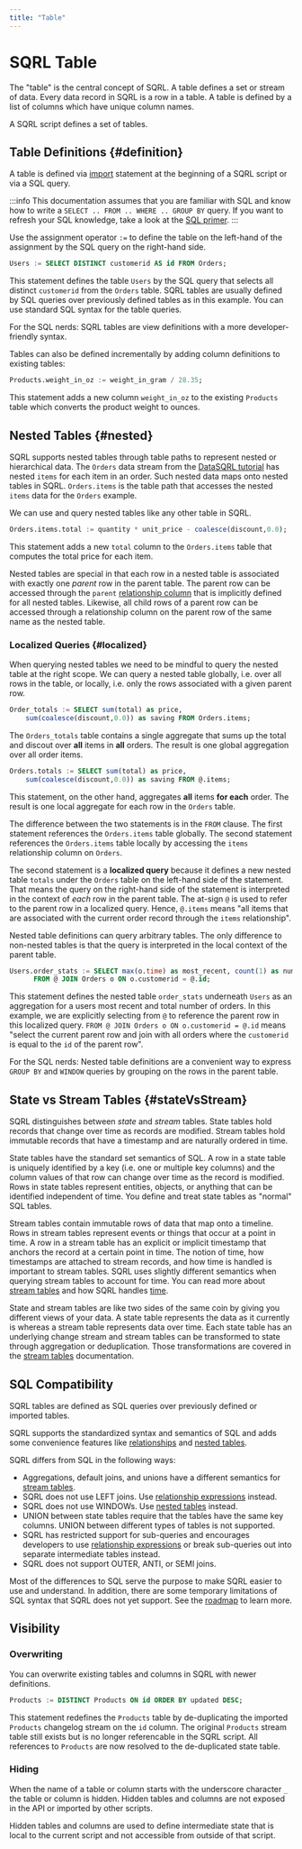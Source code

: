 ```yaml
---
title: "Table"
---
```


# SQRL Table

The "table" is the central concept of SQRL. A table defines a set or stream of data. Every data record in SQRL is a row in a table. A table is defined by a list of columns which have unique column names.

A SQRL script defines a set of tables.

## Table Definitions {#definition}

A table is defined via [import](../import) statement at the beginning of a SQRL script or via a SQL query.

:::info
This documentation assumes that you are familiar with SQL and know how to write a `SELECT .. FROM .. WHERE .. GROUP BY` query. If you want to refresh your SQL knowledge, take a look at the [SQL primer](../sql-primer).
:::

Use the assignment operator `:=` to define the table on the left-hand of the assignment by the SQL query on the right-hand side. 

```sql
Users := SELECT DISTINCT customerid AS id FROM Orders;
```

This statement defines the table `Users` by the SQL query that selects all distinct `customerid` from the `Orders` table.
SQRL tables are usually defined by SQL queries over previously defined tables as in this example. You can use standard SQL syntax for the table queries. 

For the SQL nerds: SQRL tables are view definitions with a more developer-friendly syntax.

Tables can also be defined incrementally by adding column definitions to existing tables:
```sql
Products.weight_in_oz := weight_in_gram / 28.35;
```
This statement adds a new column `weight_in_oz` to the existing `Products` table which converts the product weight to ounces.

## Nested Tables {#nested}

SQRL supports nested tables through table paths to represent nested or hierarchical data. The `Orders` data stream from the [DataSQRL tutorial](../../../getting-started/intro/overview) has nested `items` for each item in an order. Such nested data maps onto nested tables in SQRL. `Orders.items` is the table path that accesses the nested `items` data for the `Orders` example.

We can use and query nested tables like any other table in SQRL.
```sql
Orders.items.total := quantity * unit_price - coalesce(discount,0.0);
```
This statement adds a new `total` column to the `Orders.items` table that computes the total price for each item.

Nested tables are special in that each row in a nested table is associated with exactly one *parent* row in the parent table. The parent row can be accessed through the `parent` [relationship column](../relationship) that is implicitly defined for all nested tables. Likewise, all child rows of a parent row can be accessed through a relationship column on the parent row of the same name as the nested table.

### Localized Queries {#localized}

When querying nested tables we need to be mindful to query the nested table at the right scope. We can query a nested table globally, i.e. over all rows in the table, or locally, i.e. only the rows associated with a given parent row.

```sql
Order_totals := SELECT sum(total) as price, 
    sum(coalesce(discount,0.0)) as saving FROM Orders.items;
```
The `Orders_totals` table contains a single aggregate that sums up the total and discout over **all** items in **all** orders. The result is one global aggregation over all order items.

```sql
Orders.totals := SELECT sum(total) as price, 
    sum(coalesce(discount,0.0)) as saving FROM @.items;
```
This statement, on the other hand, aggregates **all** items **for each** order. The result is one local aggregate for each row in the `Orders` table.

The difference between the two statements is in the `FROM` clause. The first statement references the `Orders.items` table globally. The second statement references the `Orders.items` table locally by accessing the `items` relationship column on `Orders`.

The second statement is a **localized query** because it defines a new nested table `totals` under the `Orders` table on the left-hand side of the statement. That means the query on the right-hand side of the statement is interpreted in the context of *each* row in the parent table. The at-sign `@` is used to refer to the parent row in a localized query. Hence, `@.items` means "all items that are associated with the current order record through the `items` relationship".

Nested table definitions can query arbitrary tables. The only difference to non-nested tables is that the query is interpreted in the local context of the parent table.
```sql
Users.order_stats := SELECT max(o.time) as most_recent, count(1) as num
      FROM @ JOIN Orders o ON o.customerid = @.id;
```
This statement defines the nested table `order_stats` underneath `Users` as an aggregation for a users most recent and total number of orders. In this example, we are explicitly selecting from `@` to reference the parent row in this localized query. `FROM @ JOIN Orders o ON o.customerid = @.id` means "select the current parent row and join with all orders where the `customerid` is equal to the `id` of the parent row".

For the SQL nerds: Nested table definitions are a convenient way to express `GROUP BY` and `WINDOW` queries by grouping on the rows in the parent table.

## State vs Stream Tables {#stateVsStream}

SQRL distinguishes between *state* and *stream* tables. State tables hold records that change over time as records are modified. Stream tables hold immutable records that have a timestamp and are naturally ordered in time.

State tables have the standard set semantics of SQL. A row in a state table is uniquely identified by a key (i.e. one or multiple key columns) and the column values of that row can change over time as the record is modified. Rows in state tables represent entities, objects, or anything that can be identified independent of time. You define and treat state tables as "normal" SQL tables.

Stream tables contain immutable rows of data that map onto a timeline. Rows in stream tables represent events or things that occur at a point in time. A row in a stream table has an explicit or implicit timestamp that anchors the record at a certain point in time. The notion of time, how timestamps are attached to stream records, and how time is handled is important to stream tables. SQRL uses slightly different semantics when querying stream tables to account for time. You can read more about [stream tables](../stream) and how SQRL handles [time](../time).

State and stream tables are like two sides of the same coin by giving you different views of your data. A state table represents the data as it currently is whereas a stream table represents data over time. Each state table has an underlying change stream and stream tables can be transformed to state through aggregation or deduplication. Those transformations are covered in the [stream tables](../stream) documentation.

## SQL Compatibility

SQRL tables are defined as SQL queries over previously defined or imported tables.

SQRL supports the standardized syntax and semantics of SQL and adds some convenience features like [relationships](../relationship) and [nested tables](#nested).

SQRL differs from SQL in the following ways:
* Aggregations, default joins, and unions have a different semantics for [stream tables](../stream).
* SQRL does not use LEFT joins. Use [relationship expressions](../relationship#expressions) instead.
* SQRL does not use WINDOWs. Use [nested tables](#nested) instead.
* UNION between state tables require that the tables have the same key columns. UNION between different types of tables is not supported.
* SQRL has restricted support for sub-queries and encourages developers to use [relationship expressions](../relationship#expressions) or break sub-queries out into separate intermediate tables instead. 
* SQRL does not support OUTER, ANTI, or SEMI joins.

Most of the differences to SQL serve the purpose to make SQRL easier to use and understand. In addition, there are some temporary limitations of SQL syntax that SQRL does not yet support. See the [roadmap](../../../dev/roadmap) to learn more.

## Visibility

### Overwriting

You can overwrite existing tables and columns in SQRL with newer definitions. 

```sql
Products := DISTINCT Products ON id ORDER BY updated DESC;
```

This statement redefines the `Products` table by de-duplicating the imported `Products` changelog stream on the `id` column. The original `Products` stream table still exists but is no longer referencable in the SQRL script. All references to `Products` are now resolved to the de-duplicated state table.

### Hiding

When the name of a table or column starts with the underscore character  `_` the table or column is hidden. Hidden tables and columns are not exposed in the API or imported by other scripts. 

Hidden tables and columns are used to define intermediate state that is local to the current script and not accessible from outside of that script.
